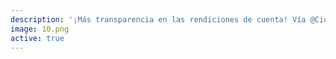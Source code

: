 ```yaml
---
description: '¡Más transparencia en las rendiciones de cuenta! Vía @Ciudadanoi #AgendaTransparencia http://agendatransparencia.cl http://ow.ly/i/azmLR'
image: 10.png
active: true
---
```

